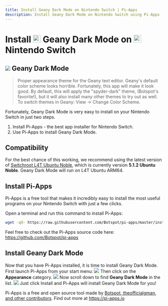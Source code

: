 ```yaml
---
title: Install Geany Dark Mode on Nintendo Switch | Pi-Apps
description: Install Geany Dark Mode on Nintendo Switch using Pi-Apps
---
```

<div class="simple-install-content content">

# Install <img src="/img/app-icons/Geany Dark Mode/icon-64.png" height=24> Geany Dark Mode on <img src=/img/other-icons/switch-icon.svg height=24> Nintendo Switch

## <img src="/img/app-icons/Geany Dark Mode/icon-64.png"> Geany Dark Mode
> Proper appearance theme for the Geany text editor.
> Geany's default color scheme looks horrible. Fortunately, this app will make it look good.
> By default, this will apply the "spyder-dark" theme, (Botspot's favorite!), but it will also install many other themes to try out as well. To switch themes in Geany: View -> Change Color Scheme.

Fortunately, Geany Dark Mode is very easy to install on your Nintendo Switch in just two steps.
1. Install Pi-Apps - the best app installer for Nintendo Switch.
2. Use Pi-Apps to install Geany Dark Mode.
</div>
<div class="simple-install-content content">

## Compatibility
For the best chance of this working, we recommend using the latest version of [Switchroot L4T Ubuntu Noble](https://wiki.switchroot.org/wiki/linux/l4t-ubuntu-noble-installation-guide), which is currently version **5.1.2 Ubuntu Noble**.
Geany Dark Mode will run on L4T Ubuntu ARM64.
</div>
<div class="simple-install-content content">

## Install Pi-Apps

Pi-Apps is a free tool that makes it incredibly easy to install the most useful programs on your Nintendo Switch with just a few clicks.

Open a terminal and run this command to install Pi-Apps:
```bash
wget -qO- https://raw.githubusercontent.com/Botspot/pi-apps/master/install | bash
```
Feel free to check out the Pi-Apps source code here: https://github.com/Botspot/pi-apps
</div>
<div class="simple-install-content content">

## Install Geany Dark Mode

Now that you have Pi-Apps installed, it is time to install Geany Dark Mode.
First launch Pi-Apps from your start menu:
<img src="/img/start-menu.png">
Then click on the <b>Appearance</b> category.
<img src="/img/category-selections/Appearance.png">
Now scroll down to find <b>Geany Dark Mode</b> in the list.
<img src="/img/app-icons/Geany Dark Mode/app-selection.png">
Just click Install and Pi-Apps will install Geany Dark Mode for you!
</div>
<div class="simple-install-content content">

Pi-Apps is a free and open source tool made by [Botspot, theofficialgman, and other contributors](/about/#contributors). Find out more at https://pi-apps.io
</div>
